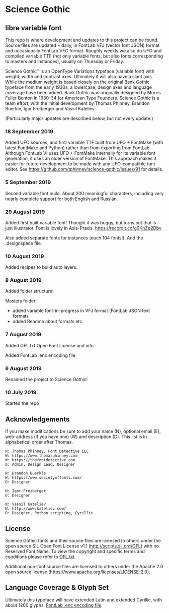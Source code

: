 # Science Gothic
## libre variable font

This repo is where development and updates to this project can be found. Source files are updated ~ daily, in FontLab VFJ (vector font JSON) format and occasionally FontLab VFC format. Roughly weekly we also do UFO and compiled variable TTF (not only variable fonts, but also fonts corresponding to masters and instances), usually on Thursday or Friday.

Science Gothic™ is an OpenType Variations typeface (variable font) with weight, width and contrast axes. Ultimately it will also have a slant axis. While the medium weight is based closely on the original Bank Gothic typeface from the early 1930s, a lowercase, design axes and language coverage have been added. Bank Gothic was originally designed by Morris Fuller Benton in 1930–34 for American Type Founders. Science Gothic is a team effort, with the initial development by Thomas Phinney, Brandon Buerkle, Igor Freiberger and Vassil Kateliev.

(Particularly major updates are described below, but not every update.)

### 18 September 2019

Added UFO sources, and first variable TTF built from UFO + FontMake (with latest FontMake and Python) rather than from exporting from FontLab. Although FontLab VI uses UFO + FontMake internally for its variable font generation, it uses an older version of FontMake. This approach makes it easier for future development to be made with any UFO-compatible font editor. See https://github.com/tphinney/science-gothic/issues/91 for details.

### 5 September 2019

Second variable font build. About 200 meaningful characters, including very nearly complete support for both English and Russian.

### 29 August 2019

Added first built variable font! Thought it was buggy, but turns out that is just Illustrator. Font is lovely in Axis-Praxis. https://recordit.co/g9KnZq2Dbv

Also added separate fonts for instances (ouch 104 fonts!). And the .designspace file.

### 10 August 2019

Added recipes to build auto layers.


### 8 August 2019

Added folder structure!

Masters folder:
- added variable font-in-progress in VFJ format (FontLab JSON text format)
- added Readme about formats etc.

### 7 August 2019

Added OFL.txt Open Font License and info

Added FontLab .enc encoding file

### 6 August 2019
Renamed the project to Science Gothic!

### 10 July 2019
Started the repo

## Acknowledgements

If you make modifications be sure to add your name (N), optional email (E), web-address (if you have one) (W) and description (D).
This list is in alphabetical order after Thomas.

    N: Thomas Phinney, Font Detective LLC
    W: https://www.thomasphinney.com
    W: https://thefontdetective.com
    D: Admin, Design Lead, Designer

    N: Brandon Buerkle
    W: https://www.societyoffonts.com/
    D: Designer

    N: Igor Freiberger
    D: Designer

    N: Vassil Kateliev
    W: http://www.kateliev.com/
    D: Designer, Python scripting, Cyrillic
    

## License

Science Gothic fonts and their source files are licensed to others under the open source SIL Open Font License v1.1 (<http://scripts.sil.org/OFL>) with no Reserved Font Name. To view the copyright and specific terms and conditions please refer to [OFL.txt](https://github.com/tphinney/science-gothic/OFL.txt)

Additional non-font source files are licensed to others under the Apache 2.0 open source license (<https://www.apache.org/licenses/LICENSE-2.0>).

## Language Coverage & Glyph Set

Ultimately this typeface will have extended Latin and extended Cyrillic, with about 1200 glyphs. [FontLab .enc encoding file](https://github.com/tphinney/science-gothic/blob/master/Science%20Gothic.enc).
